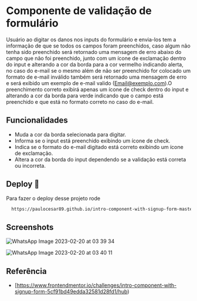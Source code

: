 # Componente de validação de formulário

Usuário ao digitar os danos nos inputs do formulário e envia-los tem a informação de que se todos os campos foram preenchidos, caso algum não tenha sido preenchido será retornado uma mensagem de erro abaixo do campo que não foi preenchido, junto com um ícone de exclamação dentro do input e alterando a cor da borda para a cor vermelho indicando alerta, no caso do e-mail se o mesmo além de não ser preenchido for colocado um formato de e-mail inválido também será retornado uma mensagem de erro e será exibido um exemplo de e-mail valido (Email@exemplo.com).O preenchimento correto exibirá apenas um ícone de check dentro do input e alterando a cor da borda para verde indicando que o campo está preenchido e que está no formato correto no caso do e-mail.


## Funcionalidades

- Muda a cor da borda selecionada para digitar.
- Informa se o input está preenchido exibindo um ícone de check.
- Indica se o formato do e-mail digitado está correto exibindo um ícone de exclamação.
- Altera a cor da borda do input dependendo se a validação está correta ou incorreta.



## Deploy 🚀

Para fazer o deploy desse projeto rode

```bash
  https://paulocesar89.github.io/intro-component-with-signup-form-master/
```

## Screenshots

![WhatsApp Image 2023-02-20 at 03 39 34](https://user-images.githubusercontent.com/124107620/220033862-fbd13c4b-8eea-4f03-af2d-2451f66a2baa.jpeg)


![WhatsApp Image 2023-02-20 at 03 40 11](https://user-images.githubusercontent.com/124107620/220034068-6ce86fa4-b64a-4822-b66f-a072993511ab.jpeg)


## Referência

 - [https://www.frontendmentor.io/challenges/intro-component-with-signup-form-5cf91bd49edda32581d28fd1/hub)
